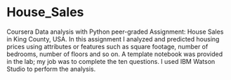 # House_Sales
Coursera Data analysis with Python peer-graded Assignment: House Sales in King County, USA.
In this assignment I analyzed and predicted housing prices using attributes or features such as square footage, number of bedrooms, number of floors and so on. A template notebook was provided in the lab; my job was to complete the ten questions. I used IBM Watson Studio to perform the analysis.

